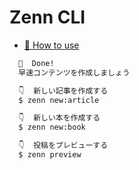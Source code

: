 # Zenn CLI

* [📘 How to use](https://zenn.dev/zenn/articles/zenn-cli-guide)

```sh
  🎉  Done!
  早速コンテンツを作成しましょう

  👇  新しい記事を作成する
  $ zenn new:article

  👇  新しい本を作成する
  $ zenn new:book

  👇  投稿をプレビューする
  $ zenn preview
```
